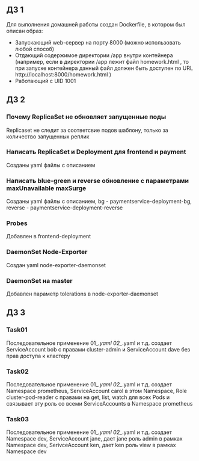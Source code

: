 ## ДЗ 1
Для выполнения домашней работы создан Dockerfile, в
котором был описан образ:
* Запускающий web-сервер на порту 8000 (можно использовать любой
способ)
* Отдающий содержимое директории  /app  внутри контейнера (например,
если в директории  /app  лежит файл  homework.html , то при запуске
контейнера данный файл должен быть доступен по URL 
http://localhost:8000/homework.html )
* Работающий с UID 1001

## ДЗ 2
### Почему ReplicaSet не обновляет запущенные поды
Replicaset не следит за соответсвие подов шаблону, только за количество запущенных реплик

### Написать ReplicaSet и Deployment для frontend и payment
Созданы yaml файлы с описанием

### Написать blue-green и reverse обновление с параметрами maxUnavailable maxSurge
Созданы yaml файлы с описанием, bg - paymentservice-deployment-bg, reverse - paymentservice-deployment-reverse

### Probes
Добавлен в frontend-deployment

### DaemonSet Node-Exporter
Создан yaml node-exporter-daemonset

### DaemonSet на master
Добавлен параметр tolerations в node-exporter-daemonset

## ДЗ 3

### Task01
Последовательное применение 01_*.yaml 02_*.yaml и т.д. создает ServiceAccount bob с правами cluster-admin и ServiceAccount dave без прав доступа к кластеру

### Task02
Последовательное применение 01_*.yaml 02_*.yaml и т.д. создает Namespace prometheus, ServiceAccount carol в этом Namespace, Role cluster-pod-reader с правами на get, list, watch для всех Pods и связывает эту роль со всеми ServiceAccounts в Namespace prometheus

### Task03
Последовательное применение 01_*.yaml 02_*.yaml и т.д. 
создает Namespace dev, ServiceAccount jane, дает jane роль admin в рамках Namespace dev, SerivceAccount ken, дает ken роль view в рамках Namespace dev